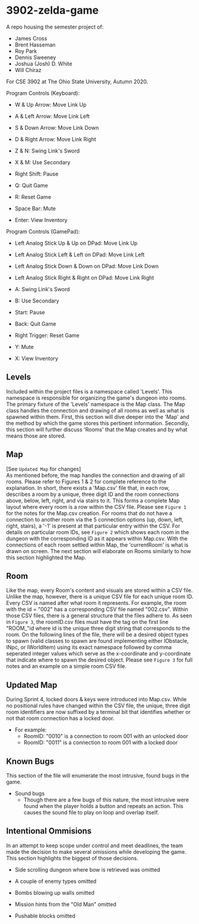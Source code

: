 # 3902-zelda-game

A repo housing the semester project of:
* James Cross
* Brent Hasseman
* Roy Park
* Dennis Sweeney
* Joshua (Josh) D. White
* Will Chiraz

For CSE 3902 at The Ohio State University, Autumn 2020.

Program Controls (Keyboard):

* W & Up Arrow: Move Link Up
* A & Left Arrow: Move Link Left
* S & Down Arrow: Move Link Down
* D & Right Arrow: Move Link Right

* Z & N: Swing Link's Sword

* X & M: Use Secondary

* Right Shift: Pause

* Q: Quit Game
* R: Reset Game
* Space Bar: Mute
* Enter: View Inventory


Program Controls (GamePad):

* Left Analog Stick Up & Up on DPad: Move Link Up
* Left Analog Stick Left & Left on DPad: Move Link Left
* Left Analog Stick Down & Down on DPad: Move Link Down
* Left Analog Stick Right & Right on DPad: Move Link Right

* A: Swing Link's Sword

* B: Use Secondary

* Start: Pause

* Back: Quit Game
* Right Trigger: Reset Game
* Y: Mute
* X: View Inventory

Levels
---

Included within the project files is a namespace called 'Levels'. This namespace is responsible for organizing
the game's dungeon into rooms. The primary fixture of the 'Levels' namespace is the Map class. The Map class
handles the connection and drawing of all rooms as well as what is spawned within them. First, this section will
dive deeper into the 'Map' and the method by which the game stores this pertinent information. Secondly, this section
will further discuss 'Rooms' that the Map creates and by what means those are stored.

Map
---
[See `Updated Map` for changes]<br/>
As mentioned before, the map handles the connection and drawing of all rooms. Please refer to Figures 1 & 2 for complete
reference to the explanation. In short, there exists a 'Map.csv' file that, in each row, describes a room by a unique, three 
digit ID and the room connections above, below, left, right, and via stairs to it. This forms a complete Map layout where every
room is a row within the CSV file. Please see `Figure 1` for the notes for the Map.csv creation. For rooms that do not have a connection
to another room via the 5 connection options (up, down, left, right, stairs), a '-1' is present at that particular entry within the CSV.
For details on particular room IDs, see `Figure 2` which shows each room in the dungeon with the corresponding ID as it appears within
Map.csv. With the connections of each room settled within Map, the 'currentRoom' is what is drawn on screen. The next section will 
elaborate on Rooms similarly to how this section highlighted the Map.

Room
---
Like the map, every Room's content and visuals are stored within a CSV file. Unlike the map, however, there is a unique CSV file for each
unique room ID. Every CSV is named after what room it represents. For example, the room with the id = "002" has a corresponding CSV file named
"002.csv". Within those CSV files, there is a general structure that the files adhere to. As seen in `Figure 3`, the roomID.csv files must have the
tag on the first line "ROOM_"id where id is the unique three digit string that corresponds to the room. On the following lines of the file, there
will be a desired object types to spawn (valid classes to spawn are found implementing either IObstacle, INpc, or IWorldItem) using its exact namespace
followed by comma seperated integer values which serve as the x-coordinate and y-coordinate that indicate where to spawn the desired object. Please
see `Figure 3` for full notes and an example on a simple room CSV file.

Updated Map
---
During Sprint 4, locked doors & keys were introduced into Map.csv. While no positional rules have changed within the CSV file, the unique, three digit room identifiers are now suffixed by a terminal bit that identifies whether or not that room connection has a locked door.
- For example:
    - RoomID: "0010" is a connection to room 001 with an unlocked door
    - RoomID: "0011" is a connection to room 001 with a locked door

Known Bugs
---
This section of the file will enumerate the most intrusive, found bugs in the game.
- Sound bugs
    - Though there are a few bugs of this nature, the most intrusive were found when the player holds a button and repeats an action. This causes the sound file to play on loop and overlap itself.

Intentional Ommisions
---
In an attempt to keep scope under control and meet deadlines, the team made the decision to make several omissions while developing the game. This section highlights the biggest of those decisions.

- Side scrolling dungeon where bow is retrieved was omitted

- A couple of enemy types omitted

- Bombs blowing up walls omitted

- Mission hints from the "Old Man" omitted

- Pushable blocks omitted
